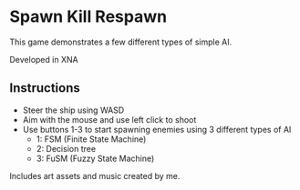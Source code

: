 # Spawn Kill Respawn
This game demonstrates a few different types of simple AI.

Developed in XNA
## Instructions
* Steer the ship using WASD
* Aim with the mouse and use left click to shoot
* Use buttons 1-3 to start spawning enemies using 3 different types of AI
  * 1: FSM (Finite State Machine)
  * 2: Decision tree 
  * 3: FuSM (Fuzzy State Machine)

Includes art assets and music created by me.
